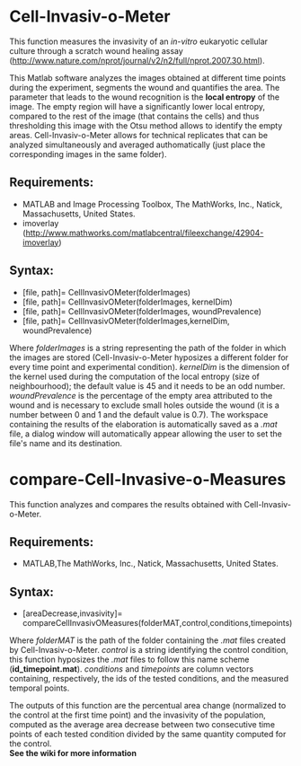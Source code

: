 # Cell-Invasiv-o-Meter
This function measures the invasivity of an *in-vitro* eukaryotic cellular culture through a scratch wound healing assay (http://www.nature.com/nprot/journal/v2/n2/full/nprot.2007.30.html).

This Matlab software analyzes the images obtained at different time points during the experiment, segments the wound and quantifies the area. The parameter that leads to the wound recognition is the **local entropy** of the image. The empty region will have a significantly lower local entropy, compared to the rest of the image (that contains the cells) and thus thresholding this image with the Otsu method allows to identify the empty areas.
Cell-Invasiv-o-Meter allows for technical replicates that can be analyzed simultaneously and averaged authomatically (just place the corresponding images in the same folder).

## Requirements:
- MATLAB and Image Processing Toolbox, The MathWorks, Inc., Natick, Massachusetts, United States.
- imoverlay (http://www.mathworks.com/matlabcentral/fileexchange/42904-imoverlay)

## Syntax:
- [file, path]= CellInvasivOMeter(folderImages)
- [file, path]= CellInvasivOMeter(folderImages, kernelDim)
- [file, path]= CellInvasivOMeter(folderImages, woundPrevalence)
- [file, path]= CellInvasivOMeter(folderImages,kernelDim, woundPrevalence)

Where *folderImages* is a string representing the path of the folder in which the images are stored (Cell-Invasiv-o-Meter hyposizes a different folder for every time point and experimental condition). *kernelDim* is the dimension of the kernel used during the computation of the local entropy (size of neighbourhood); the default value is 45 and it needs to be an odd number. *woundPrevalence* is the percentage of the empty area attributed to the wound and is necessary to exclude small holes outside the wound (it is a number between 0 and 1 and the default value is 0.7). 
The workspace containing the results of the elaboration is automatically saved as a *.mat* file, a dialog window will automatically appear allowing the user to set the file's name and its destination.


# compare-Cell-Invasive-o-Measures
This function analyzes and compares the results obtained with Cell-Invasiv-o-Meter.
## Requirements:
- MATLAB,The MathWorks, Inc., Natick, Massachusetts, United States.

## Syntax:
- [areaDecrease,invasivity]= compareCellInvasivOMeasures(folderMAT,control,conditions,timepoints)

Where *folderMAT* is the path of the folder containing the *.mat* files created by Cell-Invasiv-o-Meter. *control* is a string identifying the control condition, this function hyposizes the *.mat* files to follow this name scheme (**id_timepoint.mat**).
*conditions* and *timepoints* are column vectors containing, respectively, the ids of the tested conditions, and the measured temporal points.

The outputs of this function are the percentual area change (normalized to the control at the first time point) and the invasivity of the population, computed as the average area decrease between two consecutive time points of each tested condition divided by the same quantity computed for the control.  
**See the wiki for more information**



